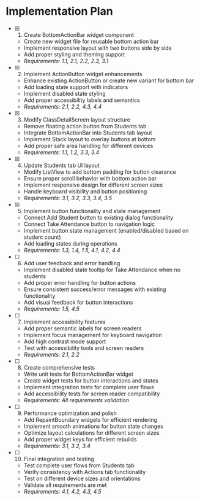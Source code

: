 # Implementation Plan

- [x] 1. Create BottomActionBar widget component
  - Create new widget file for reusable bottom action bar
  - Implement responsive layout with two buttons side by side
  - Add proper styling and theming support
  - _Requirements: 1.1, 2.1, 2.2, 2.3, 3.1_

- [x] 2. Implement ActionButton widget enhancements
  - Enhance existing ActionButton or create new variant for bottom bar
  - Add loading state support with indicators
  - Implement disabled state styling
  - Add proper accessibility labels and semantics
  - _Requirements: 2.1, 2.2, 4.3, 4.4_

- [x] 3. Modify ClassDetailScreen layout structure
  - Remove floating action button from Students tab
  - Integrate BottomActionBar into Students tab layout
  - Implement Stack layout to overlay buttons at bottom
  - Add proper safe area handling for different devices
  - _Requirements: 1.1, 1.2, 3.3, 3.4_

- [x] 4. Update Students tab UI layout
  - Modify ListView to add bottom padding for button clearance
  - Ensure proper scroll behavior with bottom action bar
  - Implement responsive design for different screen sizes
  - Handle keyboard visibility and button positioning
  - _Requirements: 3.1, 3.2, 3.3, 3.4, 3.5_

- [x] 5. Implement button functionality and state management
  - Connect Add Student button to existing dialog functionality
  - Connect Take Attendance button to navigation logic
  - Implement button state management (enabled/disabled based on student count)
  - Add loading states during operations
  - _Requirements: 1.3, 1.4, 1.5, 4.1, 4.2, 4.4_

- [ ] 6. Add user feedback and error handling
  - Implement disabled state tooltip for Take Attendance when no students
  - Add proper error handling for button actions
  - Ensure consistent success/error messages with existing functionality
  - Add visual feedback for button interactions
  - _Requirements: 1.5, 4.5_

- [ ] 7. Implement accessibility features
  - Add proper semantic labels for screen readers
  - Implement focus management for keyboard navigation
  - Add high contrast mode support
  - Test with accessibility tools and screen readers
  - _Requirements: 2.1, 2.2_

- [ ] 8. Create comprehensive tests
  - Write unit tests for BottomActionBar widget
  - Create widget tests for button interactions and states
  - Implement integration tests for complete user flows
  - Add accessibility tests for screen reader compatibility
  - _Requirements: All requirements validation_

- [ ] 9. Performance optimization and polish
  - Add RepaintBoundary widgets for efficient rendering
  - Implement smooth animations for button state changes
  - Optimize layout calculations for different screen sizes
  - Add proper widget keys for efficient rebuilds
  - _Requirements: 3.1, 3.2, 3.4_

- [ ] 10. Final integration and testing
  - Test complete user flows from Students tab
  - Verify consistency with Actions tab functionality
  - Test on different device sizes and orientations
  - Validate all requirements are met
  - _Requirements: 4.1, 4.2, 4.3, 4.5_